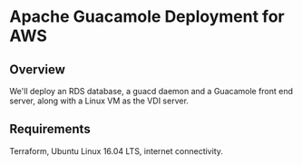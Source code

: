 # Apache Guacamole Deployment for AWS

## Overview

We'll deploy an RDS database, a guacd daemon and a Guacamole front end server, along with a Linux VM as the VDI server.

## Requirements

Terraform, Ubuntu Linux 16.04 LTS, internet connectivity. 


